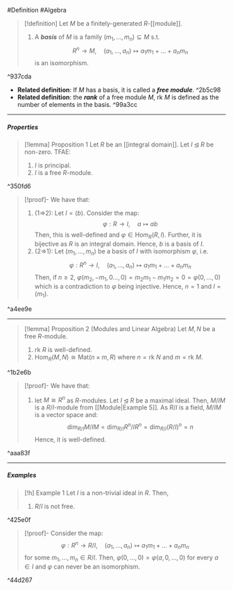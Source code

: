 #Definition #Algebra

> [!definition]
> Let $M$ be a finitely-generated $R$-[[module]]. 
> 1. A ***basis*** of $M$ is a family $(m_{1},\dots,m_{n})\subseteq M$ s.t. $$R^n\to M,\quad (a_{1},\dots,a_{n})\mapsto a_{1}m_{1}+\dots+a_{n}m_{n}$$is an isomorphism.

^937cda

- **Related definition**: If $M$ has a basis, it is called a ***free module***. ^2b5c98
- **Related definition**: the ***rank*** of a free module $M$, $\text{rk }M$ is defined as the number of elements in the basis.  ^99a3cc

---
##### Properties
> [!lemma] Proposition 1
> Let $R$ be an [[integral domain]]. Let $I\unlhd R$ be non-zero. TFAE:
> 1. $I$ is principal.
> 2. $I$ is a free $R$-module.

^350fd6

> [!proof]-
> We have that:
> 1. (1=>2): Let $I=(b)$. Consider the map: $$\varphi:R\to I,\quad a\mapsto ab$$Then, this is well-defined and $\varphi\in \text{Hom}_{R}(R,I)$. Further, it is bijective as $R$ is an integral domain. Hence, $b$ is a basis of $I$. 
> 2. (2=>1): Let $(m_{1},\dots,m_{n})$ be a basis of $I$ with isomorphism $\varphi$, i.e. $$\varphi:R^{n}\to I,\quad (a_{1},\dots,a_{n})\mapsto a_{1}m_{1}+\dots+a_{n}m_{n}$$Then, if $n\geq 2$, $\varphi(m_{2},-m_{1}, 0\dots,0)=m_{2}m_{1}-m_{1}m_{2}=0=\varphi(0,\dots,0)$ which is a contradiction to $\varphi$ being injective. Hence, $n=1$ and $I=(m_{1})$.

^a4ee9e

---
> [!lemma] Proposition 2 (Modules and Linear Algebra)
> Let $M,N$ be a free $R$-module. 
> 1. $\text{rk }R$ is well-defined.
> 2. $\text{Hom}_{R}(M,N)\cong \text{Mat}(n\times m,R)$ where $n=\text{rk }N$ and $m=\text{rk }M$.

^1b2e6b

> [!proof]-
> We have that:
> 1. let $M\cong R^n$ as $R$-modules. Let $I\unlhd R$ be a maximal ideal. Then, $M / IM$ is a $R / I$-module from [[Module|Example 5]]. As $R / I$ is a field, $M / IM$ is a vector space and: $$\text{dim}_{R / I}M / IM=\text{dim}_{R / I} R^n / IR^n=\text{dim}_{R / I}(R / I)^n=n$$Hence, it is well-defined. 

^aaa83f

---
##### Examples
> [!h] Example 1 
> Let $I$ is a non-trivial ideal in $R$. Then,
> 1. $R / I$ is not free. 

^425e0f

> [!proof]-
> Consider the map: $$\varphi:R^n \to R / I,\quad (a_{1},\dots,a_{n})\mapsto a_{1}m_{1}+\dots+a_{n}m_{n}$$for some $m_{1},\dots,m_{n}\in R / I$. Then, $\varphi(0,\dots,0)=\varphi(a,0,\dots,0)$ for every $a\in I$ and $\varphi$ can never be an isomorphism.

^44d267
